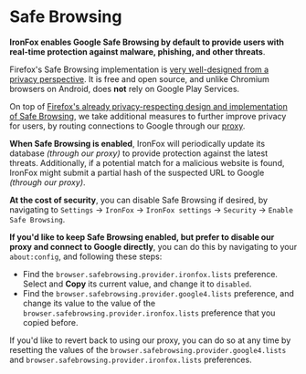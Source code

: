 # Safe Browsing

**IronFox enables Google Safe Browsing by default to provide users with real-time protection against malware, phishing, and other threats**.

Firefox's Safe Browsing implementation is [very well-designed from a privacy perspective](https://feeding.cloud.geek.nz/posts/how-safe-browsing-works-in-firefox/). It is free and open source, and unlike Chromium browsers on Android, does **not** rely on Google Play Services.

On top of [Firefox's already privacy-respecting design and implementation of Safe Browsing](https://support.mozilla.org/kb/how-does-phishing-and-malware-protection-work), we take additional measures to further improve privacy for users, by routing connections to Google through our [proxy](https://gitlab.com/ironfox-oss/safebrowsing-proxy).

**When Safe Browsing is enabled**, IronFox will periodically update its database *(through our proxy)* to provide protection against the latest threats. Additionally, if a potential match for a malicious website is found, IronFox might submit a partial hash of the suspected URL to Google *(through our proxy)*.

**At the cost of security**, you can disable Safe Browsing if desired, by navigating to `Settings` -> `IronFox` -> `IronFox settings` -> `Security` -> `Enable Safe Browsing`.

**If you'd like to keep Safe Browsing enabled, but prefer to disable our proxy and connect to Google directly**, you can do this by navigating to your `about:config`, and following these steps:

- Find the `browser.safebrowsing.provider.ironfox.lists` preference. Select and **Copy** its current value, and change it to `disabled`.
- Find the `browser.safebrowsing.provider.google4.lists` preference, and change its value to the value of the `browser.safebrowsing.provider.ironfox.lists` preference that you copied before.

If you'd like to revert back to using our proxy, you can do so at any time by resetting the values of the `browser.safebrowsing.provider.google4.lists` and `browser.safebrowsing.provider.ironfox.lists` preferences.
